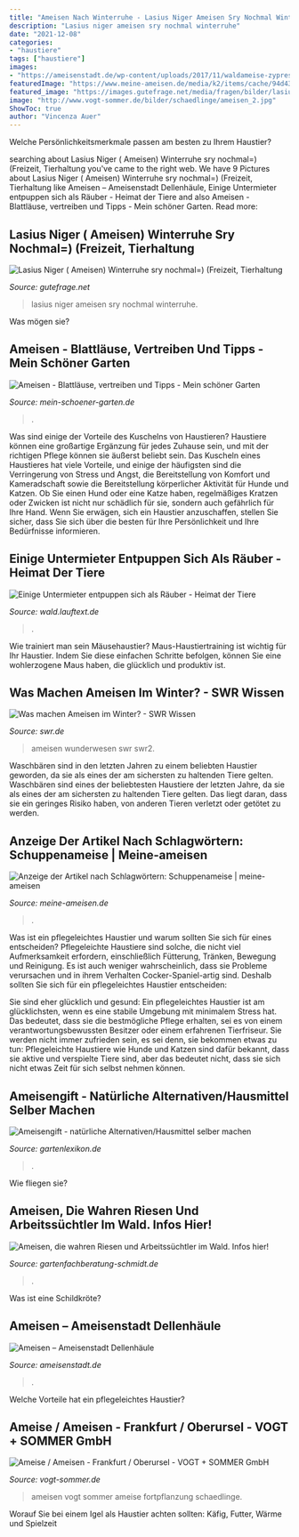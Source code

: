 ```yaml
---
title: "Ameisen Nach Winterruhe - Lasius Niger Ameisen Sry Nochmal Winterruhe"
description: "Lasius niger ameisen sry nochmal winterruhe"
date: "2021-12-08"
categories:
- "haustiere"
tags: ["haustiere"]
images:
- "https://ameisenstadt.de/wp-content/uploads/2017/11/waldameise-zypressenwolfsmilch02.jpg"
featuredImage: "https://www.meine-ameisen.de/media/k2/items/cache/94d43e327d9303539cb1e2aac7032668_Generic.jpg"
featured_image: "https://images.gutefrage.net/media/fragen/bilder/lasius-niger--ameisen-winterruhe-sry-nochmal/0_original.jpg?v=1325175039000"
image: "http://www.vogt-sommer.de/bilder/schaedlinge/ameisen_2.jpg"
ShowToc: true
author: "Vincenza Auer"
---
```



Welche Persönlichkeitsmerkmale passen am besten zu Ihrem Haustier?

	

		
searching about Lasius Niger ( Ameisen) Winterruhe sry nochmal=) (Freizeit, Tierhaltung you've came to the right web. We have 9 Pictures about Lasius Niger ( Ameisen) Winterruhe sry nochmal=) (Freizeit, Tierhaltung like Ameisen – Ameisenstadt Dellenhäule, Einige Untermieter entpuppen sich als Räuber - Heimat der Tiere and also Ameisen - Blattläuse, vertreiben und Tipps - Mein schöner Garten. Read more:
		
    
## Lasius Niger ( Ameisen) Winterruhe Sry Nochmal=) (Freizeit, Tierhaltung

<img loading=lazy src="https://images.gutefrage.net/media/fragen/bilder/lasius-niger--ameisen-winterruhe-sry-nochmal/0_original.jpg?v=1325175039000" onerror="this.onerror=null;this.src='https://tse2.mm.bing.net/th?id=OIP.MSezGdhWM3p8VSa2wo8zfAHaFj&amp;pid=15.1';" alt="Lasius Niger ( Ameisen) Winterruhe sry nochmal=) (Freizeit, Tierhaltung">

_Source: gutefrage.net_

>lasius niger ameisen sry nochmal winterruhe. 

	

Was mögen sie?

    
## Ameisen - Blattläuse, Vertreiben Und Tipps - Mein Schöner Garten

<img loading=lazy src="https://www.mein-schoener-garten.de/sites/default/files/styles/swiper_gallery_slide/public/ameisen-nest-iStock-674331544-pattonmania.jpg?itok=a4fRw6MN" onerror="this.onerror=null;this.src='https://tse3.mm.bing.net/th?id=OIP.WLJxQzcWPLcwj3xFPM_TEAHaE8&amp;pid=15.1';" alt="Ameisen - Blattläuse, vertreiben und Tipps - Mein schöner Garten">

_Source: mein-schoener-garten.de_

>. 

	

Was sind einige der Vorteile des Kuschelns von Haustieren?
Haustiere können eine großartige Ergänzung für jedes Zuhause sein, und mit der richtigen Pflege können sie äußerst beliebt sein. Das Kuscheln eines Haustieres hat viele Vorteile, und einige der häufigsten sind die Verringerung von Stress und Angst, die Bereitstellung von Komfort und Kameradschaft sowie die Bereitstellung körperlicher Aktivität für Hunde und Katzen. Ob Sie einen Hund oder eine Katze haben, regelmäßiges Kratzen oder Zwicken ist nicht nur schädlich für sie, sondern auch gefährlich für Ihre Hand. Wenn Sie erwägen, sich ein Haustier anzuschaffen, stellen Sie sicher, dass Sie sich über die besten für Ihre Persönlichkeit und Ihre Bedürfnisse informieren.

    
## Einige Untermieter Entpuppen Sich Als Räuber - Heimat Der Tiere

<img loading=lazy src="https://wald.lauftext.de/images/193-ameisen-gross.jpg" onerror="this.onerror=null;this.src='https://tse3.mm.bing.net/th?id=OIP.knPfj0LcDzFPpSku94lZuAHaJ-&amp;pid=15.1';" alt="Einige Untermieter entpuppen sich als Räuber - Heimat der Tiere">

_Source: wald.lauftext.de_

>. 

	

Wie trainiert man sein Mäusehaustier?
Maus-Haustiertraining ist wichtig für Ihr Haustier. Indem Sie diese einfachen Schritte befolgen, können Sie eine wohlerzogene Maus haben, die glücklich und produktiv ist.

    
## Was Machen Ameisen Im Winter? - SWR Wissen

<img loading=lazy src="https://www.swr.de/swr2/wissen/1619613340940,210502-ameisen-100~_v-16x9@2dS_-6be50a9c75559ca1aaf1d0b25bae287afdcd877a.jpg" onerror="this.onerror=null;this.src='https://tse1.mm.bing.net/th?id=OIP.VSQsTdrJNzVLmraG7yj5YQHaEK&amp;pid=15.1';" alt="Was machen Ameisen im Winter? - SWR Wissen">

_Source: swr.de_

>ameisen wunderwesen swr swr2. 

	

Waschbären sind in den letzten Jahren zu einem beliebten Haustier geworden, da sie als eines der am sichersten zu haltenden Tiere gelten.
Waschbären sind eines der beliebtesten Haustiere der letzten Jahre, da sie als eines der am sichersten zu haltenden Tiere gelten. Das liegt daran, dass sie ein geringes Risiko haben, von anderen Tieren verletzt oder getötet zu werden.

    
## Anzeige Der Artikel Nach Schlagwörtern: Schuppenameise | Meine-ameisen

<img loading=lazy src="https://www.meine-ameisen.de/media/k2/items/cache/94d43e327d9303539cb1e2aac7032668_Generic.jpg" onerror="this.onerror=null;this.src='https://tse1.mm.bing.net/th?id=OIP.5AUCa2-1PljJgbJGG7LO1QAAAA&amp;pid=15.1';" alt="Anzeige der Artikel nach Schlagwörtern: Schuppenameise | meine-ameisen">

_Source: meine-ameisen.de_

>. 

	

Was ist ein pflegeleichtes Haustier und warum sollten Sie sich für eines entscheiden?
Pflegeleichte Haustiere sind solche, die nicht viel Aufmerksamkeit erfordern, einschließlich Fütterung, Tränken, Bewegung und Reinigung. Es ist auch weniger wahrscheinlich, dass sie Probleme verursachen und in ihrem Verhalten Cocker-Spaniel-artig sind.
Deshalb sollten Sie sich für ein pflegeleichtes Haustier entscheiden:

Sie sind eher glücklich und gesund: Ein pflegeleichtes Haustier ist am glücklichsten, wenn es eine stabile Umgebung mit minimalem Stress hat. Das bedeutet, dass sie die bestmögliche Pflege erhalten, sei es von einem verantwortungsbewussten Besitzer oder einem erfahrenen Tierfriseur. Sie werden nicht immer zufrieden sein, es sei denn, sie bekommen etwas zu tun: Pflegeleichte Haustiere wie Hunde und Katzen sind dafür bekannt, dass sie aktive und verspielte Tiere sind, aber das bedeutet nicht, dass sie sich nicht etwas Zeit für sich selbst nehmen können.

    
## Ameisengift - Natürliche Alternativen/Hausmittel Selber Machen

<img loading=lazy src="https://www.gartenlexikon.de/wp-content/uploads/2017/10/images_2017_tiere_ameisen-9180.jpg" onerror="this.onerror=null;this.src='https://tse4.mm.bing.net/th?id=OIP.6bmz4GlxE12ejqffTH2MrgHaE8&amp;pid=15.1';" alt="Ameisengift - natürliche Alternativen/Hausmittel selber machen">

_Source: gartenlexikon.de_

>. 

	

Wie fliegen sie?

    
## Ameisen, Die Wahren Riesen Und Arbeitssüchtler Im Wald. Infos Hier!

<img loading=lazy src="http://bilder.gartenfachberatung-schmidt.de/uploads/2016/08/Ameisen-auf-Blütenknospe.jpg" onerror="this.onerror=null;this.src='https://tse2.mm.bing.net/th?id=OIP.VDmqyEBm7D94d_Xj5FhtBQHaE6&amp;pid=15.1';" alt="Ameisen, die wahren Riesen und Arbeitssüchtler im Wald. Infos hier!">

_Source: gartenfachberatung-schmidt.de_

>. 

	

Was ist eine Schildkröte?

    
## Ameisen – Ameisenstadt Dellenhäule

<img loading=lazy src="https://ameisenstadt.de/wp-content/uploads/2017/11/waldameise-zypressenwolfsmilch02.jpg" onerror="this.onerror=null;this.src='https://tse1.mm.bing.net/th?id=OIP.jrDSlewdSBonL1OAuqooPgHaE8&amp;pid=15.1';" alt="Ameisen – Ameisenstadt Dellenhäule">

_Source: ameisenstadt.de_

>. 

	

Welche Vorteile hat ein pflegeleichtes Haustier?

    
## Ameise / Ameisen - Frankfurt / Oberursel - VOGT + SOMMER GmbH

<img loading=lazy src="http://www.vogt-sommer.de/bilder/schaedlinge/ameisen_2.jpg" onerror="this.onerror=null;this.src='https://tse3.mm.bing.net/th?id=OIP.R5ZjIuoyoDQStr3Fqj9jbAHaFj&amp;pid=15.1';" alt="Ameise / Ameisen - Frankfurt / Oberursel - VOGT + SOMMER GmbH">

_Source: vogt-sommer.de_

>ameisen vogt sommer ameise fortpflanzung schaedlinge. 

	

Worauf Sie bei einem Igel als Haustier achten sollten: Käfig, Futter, Wärme und Spielzeit

